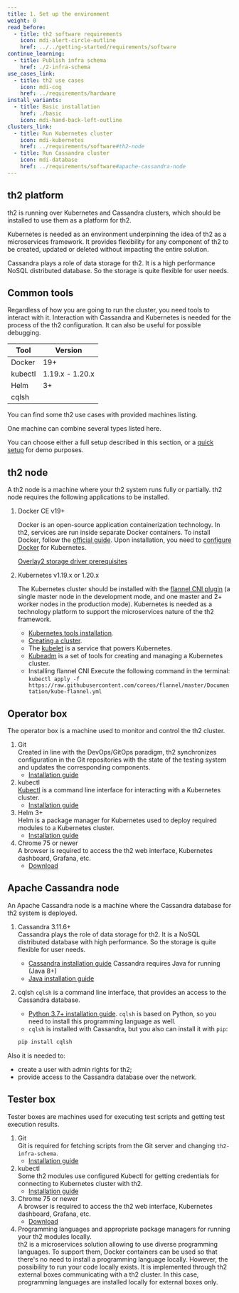 ```yaml
---
title: 1. Set up the environment 
weight: 0
read_before:
  - title: th2 software requirements
    icon: mdi-alert-circle-outline
    href: ../../getting-started/requirements/software
continue_learning:
  - title: Publish infra schema
    href: ./2-infra-schema
use_cases_link:
  - title: th2 use cases
    icon: mdi-cog
    href: ../requirements/hardware
install_variants:
  - title: Basic installation
    href: ./basic
    icon: mdi-hand-back-left-outline
clusters_link:
  - title: Run Kubernetes cluster
    icon: mdi-kubernetes
    href: ../requirements/software#th2-node
  - title: Run Cassandra cluster
    icon: mdi-database
    href: ../requirements/software#apache-cassandra-node
---
```


<!--more-->

## th2 platform 

th2 is running over Kubernetes and Cassandra clusters, which should be installed to use them as a platform for th2.

Kubernetes is needed as an environment underpinning the idea of th2 as a microservices framework. It provides flexibility for any component of th2 to be created, updated or deleted without impacting the entire solution.

Cassandra plays a role of data storage for th2. It is a high performance NoSQL distributed database. So the storage is quite flexible for user needs.

## Common tools

Regardless of how you are going to run the cluster, you need tools to interact with it. Interaction with Cassandra and Kubernetes is needed for the process of the th2 configuration. It can also be useful for possible debugging.

| Tool    | Version         |
| ------- | --------------- |
| Docker  | 19+             |
| kubectl | 1.19.x - 1.20.x |
| Helm    | 3+              |
| cqlsh   |                 |

You can find some th2 use cases with provided machines listing.

<recommendations :items="use_cases_link"></recommendations>

One machine can combine several types listed here.

You can choose either a full setup described in this section, or a [quick setup](../../cookbook/quick-setup) for demo purposes. 


## th2 node

A th2 node is a machine where your th2 system runs fully or partially. th2 node requires the following applications to be installed. 

1. Docker CE v19+

   Docker is an open-source application containerization technology. In th2, services are run inside separate Docker containers. To install Docker, follow the [official guide](https://docs.docker.com/engine/install/). Upon installation, you need to [configure Docker](https://kubernetes.io/docs/setup/production-environment/container-runtimes/#docker) for Kubernetes.

   [Overlay2 storage driver prerequisites](https://docs.docker.com/storage/storagedriver/overlayfs-driver/#prerequisites)
   
2. Kubernetes v1.19.x or 1.20.x

   The Kubernetes cluster should be installed with the [flannel CNI plugin](https://coreos.com/flannel/docs/latest/kubernetes.html#the-flannel-cni-plugin) (a single master node in the development mode, and one master and 2+ worker nodes in the production mode). Kubernetes is needed as a technology platform to support the microservices nature of the th2 framework.
   - [Kubernetes tools installation](https://kubernetes.io/docs/setup/production-environment/tools/kubeadm/install-kubeadm/).
   - [Creating a cluster](https://kubernetes.io/docs/setup/production-environment/tools/kubeadm/create-cluster-kubeadm/).
   - The [kubelet](https://kubernetes.io/docs/reference/command-line-tools-reference/kubelet/) is a service that powers Kubernetes.  
   - [Kubeadm](https://kubernetes.io/docs/reference/setup-tools/kubeadm/) is a set of tools for creating and managing a Kubernetes cluster.     
   - Installing flannel CNI 
      Execute the following command in the terminal: <br />```kubectl apply -f https://raw.githubusercontent.com/coreos/flannel/master/Documentation/kube-flannel.yml```
    
   
## Operator box

The operator box is a machine used to monitor and control the th2 cluster.

1. Git  
   Created in line with the DevOps/GitOps paradigm, th2 synchronizes configuration in the Git repositories with the state of the testing system and updates the corresponding components.
   - [Installation guide](https://git-scm.com/book/en/v2/Getting-Started-Installing-Git)
2. kubectl  
   [Kubectl](https://kubernetes.io/docs/reference/kubectl/) is a command line interface for interacting with a Kubernetes cluster.  
   - [Installation guide](https://kubernetes.io/docs/tasks/tools/#kubectl)
3. Helm 3+  
   Helm is a package manager for Kubernetes used to deploy required modules to a Kubernetes cluster.  
   - [Installation guide](https://helm.sh/docs/intro/install/)
4. Chrome 75 or newer  
   A browser is required to access the th2 web interface, Kubernetes dashboard, Grafana, etc.  
   - [Download](https://www.google.com/chrome)

## Apache Cassandra node

An Apache Cassandra node is a machine where the Cassandra database for th2 system is deployed.

1. Cassandra 3.11.6+  
   Cassandra plays the role of data storage for th2. It is a NoSQL distributed database with high performance. So the storage is quite flexible for user needs.
   - [Cassandra installation guide](https://cassandra.apache.org/doc/latest/getting_started/installing.html#installing-cassandra)
   Cassandra requires Java for running (Java 8+)
   - [Java installation guide](https://www.java.com/en/download/help/download_options.html)
   

2. cqlsh
   `cqlsh` is a command line interface, that provides an access to the Cassandra database.
   - [Python 3.7+ installation guide](https://wiki.python.org/moin/BeginnersGuide/Download). `cqlsh` is based on Python, so you need to install this programming language as well.
   - `cqlsh` is installed with Cassandra, but you also can install it with `pip`:
    ```sh
    pip install cqlsh
    ```

Also it is needed to:
- create a user with admin rights for th2;
- provide access to the Cassandra database over the network.

## Tester box

Tester boxes are machines used for executing test scripts and getting test execution results.

1. Git  
   Git is required for fetching scripts from the Git server and changing `th2-infra-schema`.
   - [Installation guide](https://git-scm.com/book/en/v2/Getting-Started-Installing-Git)
2. kubectl  
   Some th2 modules use configured Kubectl for getting credentials for connecting to Kubernetes cluster with th2.  
   - [Installation guide](https://kubernetes.io/docs/tasks/tools/)
3. Chrome 75 or newer  
   A browser is required to access the th2 web interface, Kubernetes dashboard, Grafana, etc.  
   - [Download](https://www.google.com/chrome)
4. Programming languages and appropriate package managers for running your th2 modules locally.  
   th2 is a microservices solution allowing to use diverse programming languages. To support them, Docker containers can be used so that there's no need to install a programming language locally. However, the possibility to run your code locally exists. It is implemented through th2 external boxes communicating with a th2 cluster. In this case, programming languages are installed locally for external boxes only.
